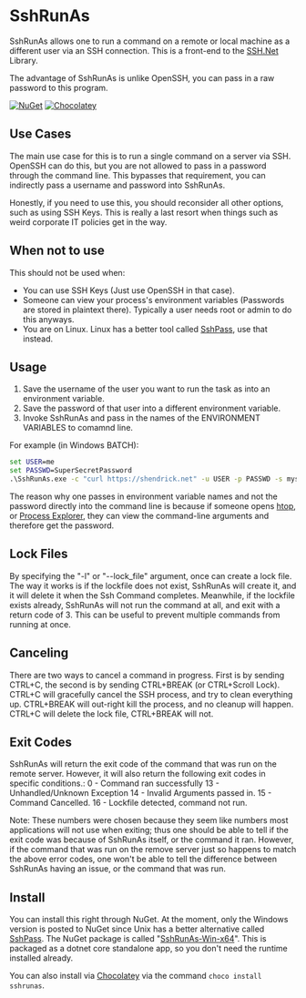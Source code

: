 SshRunAs
===============
SshRunAs allows one to run a command on a remote or local machine as a different user via an SSH connection.  This is a front-end to the [SSH.Net](https://github.com/sshnet/SSH.NET) Library.

The advantage of SshRunAs is unlike OpenSSH, you can pass in a raw password to this program.

[![NuGet](https://img.shields.io/nuget/v/SshRunAs-Win-x64.svg)](https://www.nuget.org/packages/SshRunAs-Win-x64/)
[![Chocolatey](https://img.shields.io/chocolatey/v/sshrunas.svg)](https://chocolatey.org/packages/sshrunas/)

Use Cases
-----
The main use case for this is to run a single command on a server via SSH.  OpenSSH can do this, but you are not allowed to pass in a password through the command line.  This bypasses that requirement, you can indirectly pass a username and password into SshRunAs.  

Honestly, if you need to use this, you should reconsider all other options, such as using SSH Keys.  This is really a last resort when things such as weird corporate IT policies get in the way.

When not to use
-----
This should not be used when:
 * You can use SSH Keys (Just use OpenSSH in that case).
 * Someone can view your process's environment variables (Passwords are stored in plaintext there).  Typically a user needs root or admin to do this anyways.
 * You are on Linux.  Linux has a better tool called [SshPass](https://linux.die.net/man/1/sshpass), use that instead.

Usage
-----
1. Save the username of the user you want to run the task as into an environment variable.
2. Save the password of that user into a different environment variable.
3. Invoke SshRunAs and pass in the names of the ENVIRONMENT VARIABLES to comamnd line.

For example (in Windows BATCH):

```bat
set USER=me
set PASSWD=SuperSecretPassword
.\SshRunAs.exe -c "curl https://shendrick.net" -u USER -p PASSWD -s myserver.local
```

The reason why one passes in environment variable names and not the password directly into the command line is because if someone opens [htop](https://hisham.hm/htop/), or [Process Explorer](https://docs.microsoft.com/en-us/sysinternals/downloads/process-explorer), they can view the command-line arguments and therefore get the password.

Lock Files
----
By specifying the "-l" or "--lock_file" argument, once can create a lock file.  The way it works is if the lockfile does not
exist, SshRunAs will create it, and it will delete it when the Ssh Command completes.  Meanwhile,
if the lockfile exists already, SshRunAs will not run the command at all, and exit with a return code of 3.
This can be useful to prevent multiple commands from running at once.

Canceling
----
There are two ways to cancel a command in progress.  First is by sending CTRL+C, the second is by sending CTRL+BREAK (or CTRL+Scroll Lock).
CTRL+C will gracefully cancel the SSH process, and try to clean everything up.  CTRL+BREAK will out-right kill the process,
and no cleanup will happen.  CTRL+C will delete the lock file, CTRL+BREAK will not.

Exit Codes
----
SshRunAs will return the exit code of the command that was run on the remote server.  However,
it will also return the following exit codes in specific conditions.:
0 - Command ran successfully
13 - Unhandled/Unknown Exception
14 - Invalid Arguments passed in.
15 - Command Cancelled.
16 - Lockfile detected, command not run.

Note: These numbers were chosen because they seem like numbers most applications
will not use when exiting; thus one should be able to tell if the exit code was because of SshRunAs itself,
or the command it ran.  However, if the command that was run on the remove server just so happens
to match the above error codes, one won't be able to tell the difference between SshRunAs having an issue, or the command that was run.

Install
-----
You can install this right through NuGet.  At the moment, only the Windows version is posted to NuGet since Unix has a better alternative called [SshPass](https://linux.die.net/man/1/sshpass).  The NuGet package is called "[SshRunAs-Win-x64](https://www.nuget.org/packages/SshRunAs-Win-x64/)".  This is packaged as a dotnet core standalone app, so you don't need the runtime installed already.

You can also install via [Chocolatey](https://chocolatey.org/packages/sshrunas) via the command ```choco install sshrunas```.
